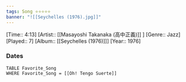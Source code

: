 ```yaml
---
tags: Song ⭐⭐⭐⭐⭐ 
banner: "![[Seychelles (1976).jpg]]"
---
```

[Time:: 4:13]
[Artist:: [[Masayoshi Takanaka (高中正義)]] ]
[Genre:: Jazz]
[Played:: 7]
[Album:: [[Seychelles (1976)]]]
[Year:: 1976]
### Dates
````dataview
TABLE Favorite_Song
WHERE Favorite_Song = [[Oh! Tengo Suerte]]
````